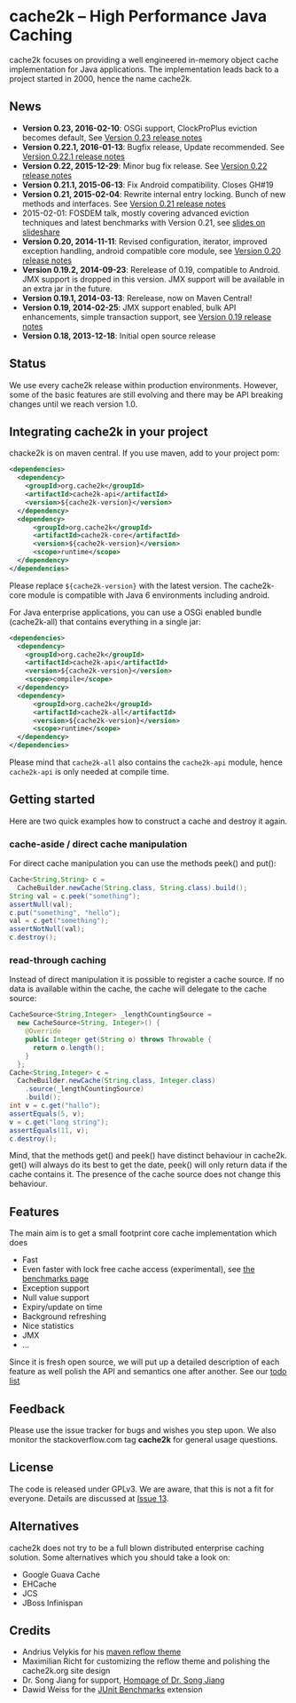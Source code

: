 # cache2k – High Performance Java Caching

cache2k focuses on providing a well engineered in-memory object cache implementation for
Java applications. The implementation leads back to a project started in 2000, hence
the name cache2k.

## News

  * **Version 0.23, 2016-02-10**: OSGi support, ClockProPlus eviction becomes default, See [Version 0.23 release notes](0/23.html)
  * **Version 0.22.1, 2016-01-13**: Bugfix release, Update recommended. See [Version 0.22.1 release notes](0/22.1.html)
  * **Version 0.22, 2015-12-29**: Minor bug fix release. See [Version 0.22 release notes](0/22.html)
  * **Version 0.21.1, 2015-06-13**: Fix Android compatibility. Closes GH#19
  * **Version 0.21, 2015-02-04**: Rewrite internal entry locking. Bunch of new methods and interfaces. See [Version 0.21 release notes](0/21.html)
  * 2015-02-01: FOSDEM talk, mostly covering advanced eviction techniques and latest benchmarks with Version 0.21, see [slides on slideshare](http://www.slideshare.net/cruftex/cache2k-java-caching-turbo-charged-fosdem-2015) 
  * **Version 0.20, 2014-11-11**: Revised configuration, iterator, improved 
    exception handling, android compatible core module, see [Version 0.20 release notes](0/20.html)
  * **Version 0.19.2, 2014-09-23**: Rerelease of 0.19, compatible to Android. 
    JMX support is dropped in this version. JMX support will be available in an extra jar in the future. 
  * **Version 0.19.1, 2014-03-13**: Rerelease, now on Maven Central!
  * **Version 0.19, 2014-02-25**: JMX support enabled, bulk API enhancements,
    simple transaction support, see [Version 0.19 release notes](0/19.html)
  * **Version 0.18, 2013-12-18**: Initial open source release

## Status

We use every cache2k release within production environments. However, some of the basic features
are still evolving and there may be API breaking changes until we reach version 1.0.

## Integrating cache2k in your project

chacke2k is on maven central. If you use maven, add to your project pom:

```xml
<dependencies>
  <dependency>
    <groupId>org.cache2k</groupId>
    <artifactId>cache2k-api</artifactId>
    <version>${cache2k-version}</version>
  </dependency>
  <dependency>
      <groupId>org.cache2k</groupId>
      <artifactId>cache2k-core</artifactId>
      <version>${cache2k-version}</version>
      <scope>runtime</scope>
  </dependency>
</dependencies>
```

Please replace `${cache2k-version}` with the latest version. The cache2k-core 
module is compatible with Java 6 environments including android.

For Java enterprise applications, you can use a OSGi enabled bundle (cache2k-all) that contains everything in a single jar: 

```xml
<dependencies>
  <dependency>
    <groupId>org.cache2k</groupId>
    <artifactId>cache2k-api</artifactId>
    <version>${cache2k-version}</version>
    <scope>compile</scope>
  </dependency>
  <dependency>
      <groupId>org.cache2k</groupId>
      <artifactId>cache2k-all</artifactId>
      <version>${cache2k-version}</version>
      <scope>runtime</scope>
  </dependency>
</dependencies>
```

Please mind that `cache2k-all` also contains the `cache2k-api` module, hence `cache2k-api` is only needed at compile time.

## Getting started

Here are two quick examples how to construct a cache and destroy it again.

### cache-aside / direct cache manipulation

For direct cache manipulation you can use the methods peek() and put():

```java
Cache<String,String> c =
  CacheBuilder.newCache(String.class, String.class).build();
String val = c.peek("something");
assertNull(val);
c.put("something", "hello");
val = c.get("something");
assertNotNull(val);
c.destroy();
```

### read-through caching

Instead of direct manipulation it is possible to register a cache source. If no
data is available within the cache, the cache will delegate to the cache source:

```java
CacheSource<String,Integer> _lengthCountingSource =
  new CacheSource<String, Integer>() {
    @Override
    public Integer get(String o) throws Throwable {
      return o.length();
    }
  };
Cache<String,Integer> c =
  CacheBuilder.newCache(String.class, Integer.class)
    .source(_lengthCountingSource)
    .build();
int v = c.get("hallo");
assertEquals(5, v);
v = c.get("long string");
assertEquals(11, v);
c.destroy();
```

Mind, that the methods get() and peek() have distinct behaviour in cache2k. get() will always
do its best to get the date, peek() will only return data if the cache contains it. The
presence of the cache source does not change this behaviour.

## Features

The main aim is to get a small footprint core cache implementation which does

 * Fast
 * Even faster with lock free cache access (experimental), see [the benchmarks page](benchmarks.html)
 * Exception support
 * Null value support
 * Expiry/update on time
 * Background refreshing
 * Nice statistics
 * JMX
 * ...

Since it is fresh open source, we will put up a detailed description of each feature as well
polish the API and semantics one after another. See our [todo list](todo.html)

## Feedback

Please use the issue tracker for bugs and wishes you step upon. We also monitor the stackoverflow.com tag
**cache2k** for general usage questions.

## License

The code is released under GPLv3. We are aware, that this is not a fit for everyone. Details are discussed at [Issue 13](https://github.com/headissue/cache2k/issues/13). 

## Alternatives

cache2k does not try to be a full blown distributed enterprise caching solution. Some alternatives
which you should take a look on:

 * Google Guava Cache
 * EHCache
 * JCS
 * JBoss Infinispan

## Credits

  * Andrius Velykis for his [maven reflow theme](http://andriusvelykis.github.io/reflow-maven-skin)
  * Maximilian Richt for customizing the reflow theme and polishing the cache2k.org site design
  * Dr. Song Jiang for support, [Hompage of Dr. Song Jiang](http://www.ece.eng.wayne.edu/~sjiang)
  * Dawid Weiss for the [JUnit Benchmarks](http://labs.carrotsearch.com/junit-benchmarks.html) extension
